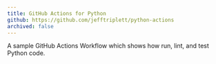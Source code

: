 ```yaml
---
title: GitHub Actions for Python
github: https://github.com/jefftriplett/python-actions
archived: false
---
```


A sample GitHub Actions Workflow which shows how run, lint, and test Python code.
